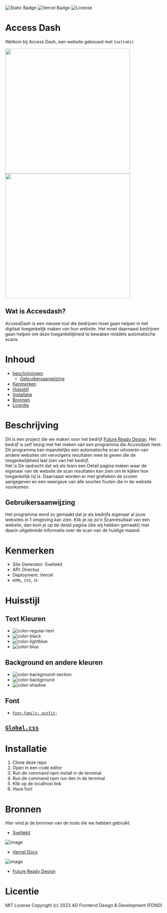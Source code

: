 ![Static Badge](https://img.shields.io/badge/usage-sveltekit-orange) ![Vercel Badge](https://deploy-badge.vercel.app/vercel/deploy-badge) ![License](https://img.shields.io/badge/license-MIT-blue)

# Access  Dash
Welkom bij Access Dash, een website gebouwd met `SvelteKit`

<img src="https://github.com/user-attachments/assets/ec55efa2-7813-40c6-a731-d3b36bab8fd1" width="400px" height="400px">
<img src="https://github.com/user-attachments/assets/b23810ce-6fb6-458d-96f7-f09abfd961d9" width="400px" height="400px">

## Wat is Accesdash?
AccessDash is een nieuwe tool die bedrijven moet gaan helpen in het digitaal toegankelijk maken van hun website. Het moet daarnaast bedrijven gaan helpen om deze toegankelijkheid te bewaken middels automatische scans.

# Inhoud
* [beschrijvingen](https://github.com/SamaraFellaDina/lose-your-head-the-client-case?tab=readme-ov-file#beschrijvingen)
  * [Gebruikersaanwijzing](https://github.com/SamaraFellaDina/lose-your-head-the-client-case?tab=readme-ov-file#Gebruikersaanwijzing)
* [Kenmerken](https://github.com/SamaraFellaDina/lose-your-head-the-client-case?tab=readme-ov-file#kenmerken)
* [Huisstijl](https://github.com/SamaraFellaDina/lose-your-head-the-client-case?tab=readme-ov-file#Huisstijl)
* [Installatie](https://github.com/SamaraFellaDina/lose-your-head-the-client-case?tab=readme-ov-file#Installatie)
* [Bronnen](https://github.com/SamaraFellaDina/lose-your-head-the-client-case?tab=readme-ov-file#Bronnen)
* [Licentie](https://github.com/SamaraFellaDina/lose-your-head-the-client-case?tab=readme-ov-file#Licentie)


# Beschrijving

Dit is een project die we maken voor het bedrijf [Future Ready Design](https://www.futureready.design/). Het bedrijf is zelf bezig met het maken van een programma die Accesdash heet. Dit programma kan maandelijks een automatische scan uitvoeren van andere websites om vervolgens resultaten mee te geven die de toegankelijkheid laat zien van het bedrijf.<br>
Het is De opdracht dat wij als team een Detail pagina maken waar de eigenaar van de website de scan resultaten kan zien om te kijken hoe toegankelijk hij is. Daarnaast worden er met grafieken de scoren aangegeven en een weergave van alle soorten fouten die in de website voorkomen.

## Gebruikersaanwijzing

Het programma word zo gemaakt dat je als bedrijfs eigenaar al jouw websites in 1 omgeving kan zien. Klik je op zo'n Scanresultaat van een website, dan kom je op de detail pagina (die wij hebben gemaakt) met daarin uitgebreide informatie over de scan van de huidige maand.

# Kenmerken
* Site Generator: Sveltekit
* API: Directus
* Deployment: Vercel
* `HTML`, `CSS`, `JS`

# Huisstijl

## Text Kleuren
* ![color-regular-text](https://github.com/user-attachments/assets/004356cf-218c-4d5f-944b-3a62652864ea)
* ![color-black](https://github.com/user-attachments/assets/57a8b60b-dcab-4b48-864f-8230fae77a65)
* ![color-lightblue](https://github.com/user-attachments/assets/6b71a3f1-d61c-4d98-8089-458054bdb614)
* ![color-blue](https://github.com/user-attachments/assets/1f5a33f9-1de4-4fe0-9284-d3956e0cef33)

## Background en andere kleuren
* ![color-background-section](https://github.com/user-attachments/assets/2f72a18a-172a-4686-acbb-0af54627a98c)
* ![color-background](https://github.com/user-attachments/assets/b1ee9089-6c5b-4218-98c6-994f7addcfb5)
* ![color-shadow](https://github.com/user-attachments/assets/a5a2cb8e-24b7-40d0-9637-071a6a2d6275)

## Font

* [`Font-family: outfit;`](https://fonts.google.com/specimen/Outfit
)

## [`Global.css`](https://github.com/SamaraFellaDina/lose-your-head-the-client-case/blob/main/static/styles/global.css)

# Installatie
1. Clone deze repo
2. Open in een code editor
3. Run de command npm install in de terminal
4. Run de command npm run dev in de terminal
5. Klik op de localhost link
6. Have fun!

# Bronnen
Hier vind je de bronnen van de tools die we hebben gebruikt. 

* [Sveltekit](https://kit.svelte.dev/)
  
![image](https://github.com/user-attachments/assets/27f8ed03-7202-4a01-9924-0f358fc5e75c)

* [Vercel Docs](https://vercel.com/docs/frameworks/sveltekit)
  
![image](https://github.com/user-attachments/assets/f55ed6b2-1d62-4999-9d23-7e4fb1f00cf3)

* [Future Ready Design](https://www.futureready.design/)
  
# Licentie
MIT License
Copyright (c) 2023 AD Frontend Design & Development (FDND)
